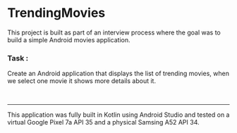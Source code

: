 # TrendingMovies   
This project is built as part of an interview process where the goal was to build a simple Android movies application.

### Task :
Create an Android application that displays the list of trending movies, when we select one movie it shows more details
about it.   

<br>   

___

This application was fully built in Kotlin using Android Studio and tested on a virtual Google Pixel 7a API 35 and a physical Samsing A52 API 34.
